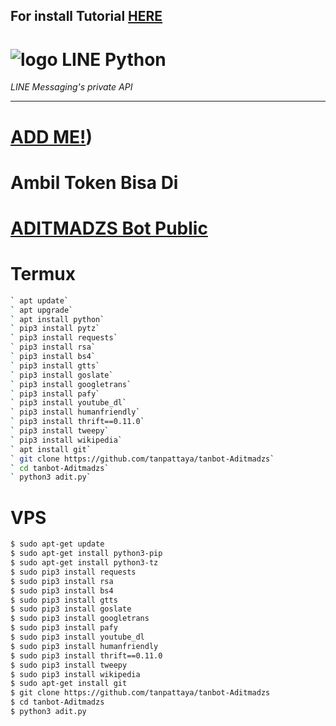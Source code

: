 ## For install Tutorial [HERE](https://www.youtube.com/watch?v=v_h-t8iGYzQ&t=28s)
# ![logo](LINE-sm.png) LINE Python

*LINE Messaging's private API*

----
# [ADD ME!](https://line.me/R/ti/p/~ptatan1983'))
# Ambil Token Bisa Di
# [ADITMADZS Bot Public](line.me/ti/p/~botaditmadzs)

# Termux

```sh
` apt update`
` apt upgrade`
` apt install python`
` pip3 install pytz`
` pip3 install requests`
` pip3 install rsa`
` pip3 install bs4`
` pip3 install gtts` 
` pip3 install goslate`
` pip3 install googletrans`
` pip3 install pafy`
` pip3 install youtube_dl`
` pip3 install humanfriendly`
` pip3 install thrift==0.11.0`
` pip3 install tweepy`
` pip3 install wikipedia`
` apt install git`
` git clone https://github.com/tanpattaya/tanbot-Aditmadzs`
` cd tanbot-Aditmadzs`
` python3 adit.py`
```

# VPS

```sh
$ sudo apt-get update
$ sudo apt-get install python3-pip
$ sudo apt-get install python3-tz
$ sudo pip3 install requests
$ sudo pip3 install rsa 
$ sudo pip3 install bs4 
$ sudo pip3 install gtts 
$ sudo pip3 install goslate
$ sudo pip3 install googletrans 
$ sudo pip3 install pafy 
$ sudo pip3 install youtube_dl 
$ sudo pip3 install humanfriendly
$ sudo pip3 install thrift==0.11.0
$ sudo pip3 install tweepy
$ sudo pip3 install wikipedia
$ sudo apt-get install git
$ git clone https://github.com/tanpattaya/tanbot-Aditmadzs
$ cd tanbot-Aditmadzs
$ python3 adit.py
```

